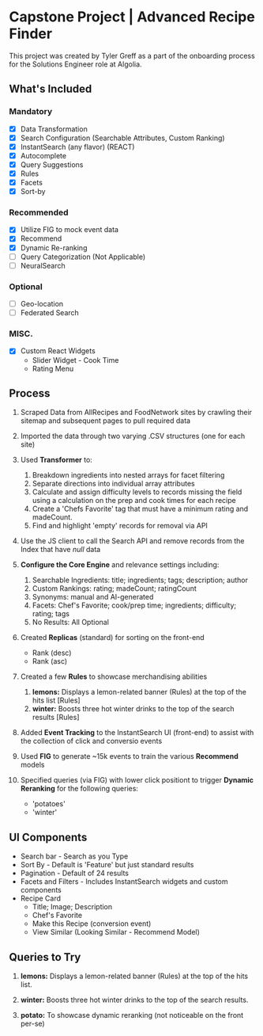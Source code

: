 # Capstone Project | Advanced Recipe Finder

This project was created by Tyler Greff as a part of the onboarding process for the Solutions Engineer role at Algolia.

## What's Included

### Mandatory

- [x] Data Transformation
- [x] Search Configuration (Searchable Attributes, Custom Ranking)
- [x] InstantSearch (any flavor) (REACT)
- [x] Autocomplete
- [x] Query Suggestions
- [x] Rules
- [x] Facets
- [x] Sort-by

### Recommended

- [x] Utilize FIG to mock event data
- [x] Recommend
- [x] Dynamic Re-ranking
- [ ] Query Categorization (Not Applicable)
- [ ] NeuralSearch

### Optional

- [ ] Geo-location
- [ ] Federated Search

### MISC.

- [x] Custom React Widgets
    - Slider Widget - Cook Time
    - Rating Menu

## Process

1. Scraped Data from AllRecipes and FoodNetwork sites by crawling their sitemap and subsequent pages to pull required data

2. Imported the data through two varying .CSV structures (one for each site)

2. Used **Transformer** to:
    1. Breakdown ingredients into nested arrays for facet filtering
    2. Separate directions into individual array attributes
    3. Calculate and assign difficulty levels to records missing the field using a calculation on the prep and cook times for each recipe
    4. Create a 'Chefs Favorite' tag that must have a minimum rating and madeCount.
    5. Find and highlight 'empty' records for removal via API

3. Use the JS client to call the Search API and remove records from the Index that have *null* data

4. **Configure the Core Engine** and relevance settings including:
    1. Searchable Ingredients: title; ingredients; tags; description; author
    2. Custom Rankings: rating; madeCount; ratingCount
    3. Synonyms: manual and AI-generated
    4. Facets: Chef's Favorite; cook/prep time; ingredients; difficulty; rating; tags
    5. No Results: All Optional

5. Created **Replicas** (standard) for sorting on the front-end
    - Rank (desc)
    - Rank (asc)

6. Created a few **Rules** to showcase merchandising abilities
    1. **lemons:** Displays a lemon-related banner (Rules) at the top of the hits list [Rules]
    2. **winter:** Boosts three hot winter drinks to the top of the search results [Rules]

7. Added **Event Tracking** to the InstantSearch UI (front-end) to assist with the collection of click and conversio events

8. Used **FIG** to generate ~15k events to train the various **Recommend** models

9. Specified queries (via FIG) with lower click positiont to trigger **Dynamic Reranking** for the following queries:
    - 'potatoes'
    - 'winter'


## UI Components
- Search bar - Search as you Type
- Sort By - Default is 'Feature' but just standard results
- Pagination - Default of 24 results
- Facets and Filters - Includes InstantSearch widgets and custom components
- Recipe Card
    - Title; Image; Description
    - Chef's Favorite
    - Make this Recipe (conversion event)
    - View Similar (Looking Similar - Recommend Model)

## Queries to Try

1. **lemons:** Displays a lemon-related banner (Rules) at the top of the hits list.

2. **winter:** Boosts three hot winter drinks to the top of the search results.

3. **potato:** To showcase dynamic reranking (not noticeable on the front per-se)